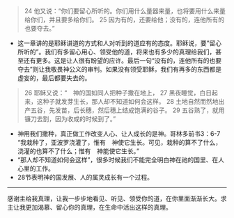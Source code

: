 > 24 他又说：“你们要留心所听的。你们用什么量器来量，也将要用什么来量给你们，并且要多给你们。 25 因为有的，还要给他；没有的，连他所有的也要夺去。”

- 这一章讲的是耶稣讲道的方式和人对听到的道应有的态度。耶稣说，要”留心所听的”。我们有多留心用心、领受他的道，将来也有多少的真理给我们，甚至还有更多。这是让人很有盼望的应许。最后一句“没有的，连他所有的也要夺去”则让我敬畏神公义的审判。如果没有领受耶稣，我们有再多的东西都是虚妄的，最后都要失去的。

> 26 耶稣又说：“　神的国如同人把种子撒在地上， 27 黑夜睡觉，白日起来，这种子就发芽生长，那人却不知道如何会这样。 28 土地自然而然地出产五谷，先发苗，后长穗，然后穗上结成饱满的谷子。 29 五谷熟了，就用镰刀去割，因为收成的时候到了。”

- 神用我们撒种，真正做工作改变人心、让人成长的是神。哥林多前书3：6-7 “我栽种了，亚波罗浇灌了，惟有　神使它生长。可见，栽种的算不了什么，浇灌的也算不了什么；惟有　神能使它生长。”
- “那人却不知道如何会这样”，很多时候我们不能完全明白神在祂的国里、在人心里的工作。
- 28节表明神的国发展、人的属灵成长有一个过程。

---
感谢主给我真理，让我一步步地看见、听见、领受你的道，在你里面渐渐长大。求主让我更加渴慕、留心你的真理，在生命中活出这样的真理。
